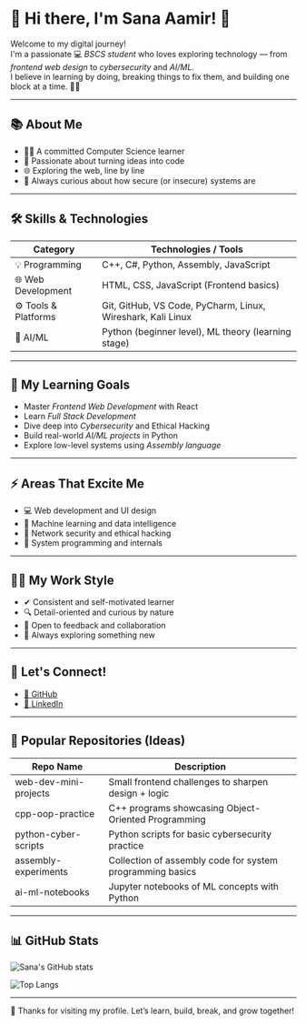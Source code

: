  # 🌟 Hi there, I'm Sana Aamir! 👋

Welcome to my digital journey!  
I'm a passionate 💻 *BSCS student* who loves exploring technology — from *frontend web design* to *cybersecurity* and *AI/ML*.  
I believe in learning by doing, breaking things to fix them, and building one block at a time. 🧠✨

---

## 📚 About Me

- 👩‍🎓 A committed Computer Science learner
- 🚀 Passionate about turning ideas into code
- 🌐 Exploring the web, line by line
- 🔐 Always curious about how secure (or insecure) systems are

---

## 🛠 Skills & Technologies

| Category            | Technologies / Tools                                                                 |
|---------------------|--------------------------------------------------------------------------------------|
| 💡 Programming      | C++, C#, Python, Assembly, JavaScript                                      |
| 🌐 Web Development  | HTML, CSS, JavaScript (Frontend basics)                                        |
| ⚙ Tools & Platforms| Git, GitHub, VS Code, PyCharm, Linux, Wireshark, Kali Linux            |
| 🤖 AI/ML            | Python (beginner level), ML theory (learning stage)                                  |

---

## 🎯 My Learning Goals

- Master *Frontend Web Development* with React
- Learn *Full Stack Development*
- Dive deep into *Cybersecurity* and Ethical Hacking
- Build real-world *AI/ML projects* in Python
- Explore low-level systems using *Assembly language*

---

## ⚡ Areas That Excite Me

- 💻 Web development and UI design  
- 🧠 Machine learning and data intelligence  
- 🔐 Network security and ethical hacking  
- 🔬 System programming and internals  

---

## 👩‍💻 My Work Style

- ✔ Consistent and self-motivated learner  
- 🔍 Detail-oriented and curious by nature  
- 💬 Open to feedback and collaboration  
- 🌱 Always exploring something new  

---

## 🤝 Let's Connect!

- [🔗 GitHub](https://github.com/Sanaamir863)  
- [💼 LinkedIn](https://www.linkedin.com/in/your-link-here)  

---

## 📌 Popular Repositories (Ideas)

| Repo Name                | Description                                                |
|--------------------------|------------------------------------------------------------|
| web-dev-mini-projects  | Small frontend challenges to sharpen design + logic         |
| cpp-oop-practice       | C++ programs showcasing Object-Oriented Programming         |
| python-cyber-scripts   | Python scripts for basic cybersecurity practice             |
| assembly-experiments   | Collection of assembly code for system programming basics   |
| ai-ml-notebooks        | Jupyter notebooks of ML concepts with Python                |

---

## 📊 GitHub Stats

![Sana's GitHub stats](https://github-readme-stats.vercel.app/api?username=Sanaamir863&show_icons=true&theme=tokyonight)

![Top Langs](https://github-readme-stats.vercel.app/api/top-langs/?username=Sanaamir863&layout=compact&theme=tokyonight)

---

🌟 Thanks for visiting my profile. Let’s learn, build, break, and grow together!
